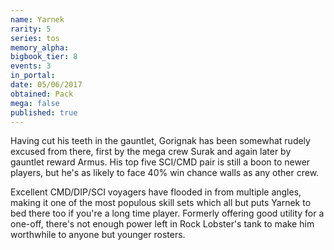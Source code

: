 ```yaml
---
name: Yarnek
rarity: 5
series: tos
memory_alpha:
bigbook_tier: 8
events: 3
in_portal:
date: 05/06/2017
obtained: Pack
mega: false
published: true
---
```


Having cut his teeth in the gauntlet, Gorignak has been somewhat rudely excused from there, first by the mega crew Surak and again later by gauntlet reward Armus. His top five SCI/CMD pair is still a boon to newer players, but he's as likely to face 40% win chance walls as any other crew.

Excellent CMD/DIP/SCI voyagers have flooded in from multiple angles, making it one of the most populous skill sets which all but puts Yarnek to bed there too if you're a long time player. Formerly offering good utility for a one-off, there's not enough power left in Rock Lobster's tank to make him worthwhile to anyone but younger rosters.
